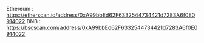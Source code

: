 Ethereum : https://etherscan.io/address/0xA99bbEd62F6332544734421d7283A6f0E0914022
BNB : https://bscscan.com/address/0xA99bbEd62F6332544734421d7283A6f0E0914022